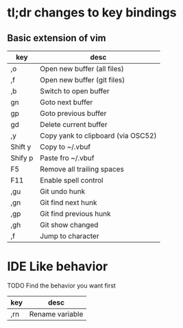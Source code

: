# tl;dr changes to key bindings

## Basic extension of vim

| key | desc |
|---|---|
| ,o | Open new buffer (all files)  |
| ,f | Open new buffer (git files)  |
| ,b  | Switch to open buffer  |
| gn  | Goto next buffer  |
| gp  | Goto previous buffer  |
| gd  | Delete current buffer  |
| ,y  | Copy yank to clipboard (via OSC52) |
| Shift y | Copy to ~/.vbuf |
| Shify p | Paste fro ~/.vbuf |
| F5  | Remove all trailing spaces |
| F11  | Enable spell control |
| ,gu  | Git undo hunk |
| ,gn  | Git find next hunk |
| ,gp  | Git find previous hunk |
| ,gh  | Git show changed |
| ,f  | Jump to character |


# IDE Like behavior

TODO Find the behavior you want first

| key | desc |
|---|---|
| ,rn | Rename variable |
